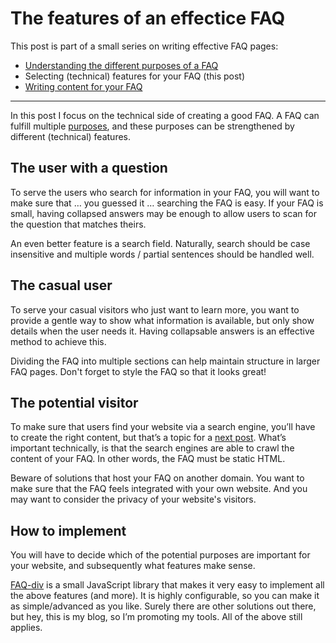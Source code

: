 # The features of an effectice FAQ

<!-- DATE: 2020-09-21 -->

This post is part of a small series on writing effective FAQ pages:

* [Understanding the different purposes of a FAQ](faq-purposes.html)
* Selecting (technical) features for your FAQ (this post)
* [Writing content for your FAQ](faq-write.html)

----

In this post I focus on the technical side of creating a good FAQ. A FAQ can fulfill multiple [purposes](faq-purposes.html), and these purposes can be strengthened by different (technical) features.

## The user with a question

To serve the users who search for information in your FAQ, you will want to make sure that … you guessed it … searching the FAQ is easy. If your FAQ is small, having collapsed answers may be enough to allow users to scan for the question that matches theirs.

An even better feature is a search field. Naturally, search should be case insensitive and multiple words / partial sentences should be handled well.

## The casual user

To serve your casual visitors who just want to learn more, you want to provide a gentle way to show what information is available, but only show details when the user needs it. Having collapsable answers is an effective method to achieve this.

Dividing the FAQ into multiple sections can help maintain structure in larger FAQ pages. Don't forget to style the FAQ so that it looks great!

## The potential visitor

To make sure that users find your website via a search engine, you’ll have to create the right content, but that’s a topic for a [next post](faq-write.html). What’s important technically, is that the search engines are able to crawl the content of your FAQ. In other words, the FAQ must be static HTML.

Beware of solutions that host your FAQ on another domain. You want to make sure that the FAQ feels integrated with your own website. And you may want to consider the privacy of your website's visitors.

## How to implement

You will have to decide which of the potential purposes are important for your website, and subsequently what features make sense.

[FAQ-div](/) is a small JavaScript library that makes it very easy to implement all the above features (and more). It is highly configurable, so you can make it as simple/advanced as you like. Surely there are other solutions out there, but hey, this is my blog, so I’m promoting my tools. All of  the above still applies.
